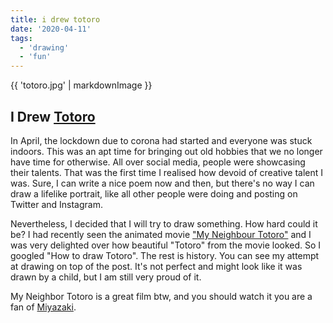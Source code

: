 ```yaml
---
title: i drew totoro
date: '2020-04-11'
tags:
  - 'drawing'
  - 'fun'
---
```


{{ 'totoro.jpg' | markdownImage }}

## I Drew [Totoro](https://en.wikipedia.org/wiki/My_Neighbor_Totoro)

In April, the lockdown due to corona had started and everyone was stuck indoors. This was an apt time for bringing out old hobbies that we no longer have time for otherwise. All over social media, people were showcasing their talents. That was the first time I realised how devoid of creative talent I was. Sure, I can write a nice poem now and then, but there's no way I can draw a lifelike portrait, like all other people were doing and posting on Twitter and Instagram.

Nevertheless, I decided that I will try to draw something. How hard could it be? I had recently seen the animated movie ["My Neighbour Totoro"](https://en.wikipedia.org/wiki/My_Neighbor_Totoro) and I was very delighted over how beautiful "Totoro" from the movie looked. So I googled "How to draw Totoro". The rest is history. You can see my attempt at drawing on top of the post. It's not perfect and might look like it was drawn by a child, but I am still very proud of it.

My Neighbor Totoro is a great film btw, and you should watch it you are a fan of [Miyazaki](https://en.wikipedia.org/wiki/Hayao_Miyazaki).
